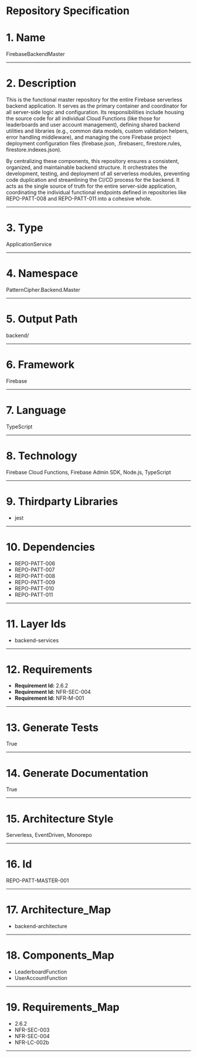 # Repository Specification

# 1. Name
FirebaseBackendMaster


---

# 2. Description
This is the functional master repository for the entire Firebase serverless backend application. It serves as the primary container and coordinator for all server-side logic and configuration. Its responsibilities include housing the source code for all individual Cloud Functions (like those for leaderboards and user account management), defining shared backend utilities and libraries (e.g., common data models, custom validation helpers, error handling middleware), and managing the core Firebase project deployment configuration files (firebase.json, .firebaserc, firestore.rules, firestore.indexes.json).

By centralizing these components, this repository ensures a consistent, organized, and maintainable backend structure. It orchestrates the development, testing, and deployment of all serverless modules, preventing code duplication and streamlining the CI/CD process for the backend. It acts as the single source of truth for the entire server-side application, coordinating the individual functional endpoints defined in repositories like REPO-PATT-008 and REPO-PATT-011 into a cohesive whole.


---

# 3. Type
ApplicationService


---

# 4. Namespace
PatternCipher.Backend.Master


---

# 5. Output Path
backend/


---

# 6. Framework
Firebase


---

# 7. Language
TypeScript


---

# 8. Technology
Firebase Cloud Functions, Firebase Admin SDK, Node.js, TypeScript


---

# 9. Thirdparty Libraries

- jest


---

# 10. Dependencies

- REPO-PATT-006
- REPO-PATT-007
- REPO-PATT-008
- REPO-PATT-009
- REPO-PATT-010
- REPO-PATT-011


---

# 11. Layer Ids

- backend-services


---

# 12. Requirements

- **Requirement Id:** 2.6.2  
- **Requirement Id:** NFR-SEC-004  
- **Requirement Id:** NFR-M-001  


---

# 13. Generate Tests
True


---

# 14. Generate Documentation
True


---

# 15. Architecture Style
Serverless, EventDriven, Monorepo


---

# 16. Id
REPO-PATT-MASTER-001


---

# 17. Architecture_Map

- backend-architecture


---

# 18. Components_Map

- LeaderboardFunction
- UserAccountFunction


---

# 19. Requirements_Map

- 2.6.2
- NFR-SEC-003
- NFR-SEC-004
- NFR-LC-002b


---

